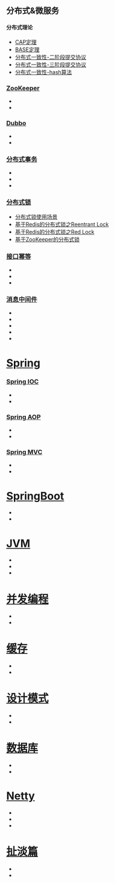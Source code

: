 ## 分布式&微服务

#### 分布式理论

- [CAP定理]([https://zhaoxiaofa.com/2019/10/02/CAP%E5%AE%9A%E7%90%86/#more](https://zhaoxiaofa.com/2019/10/02/CAP定理/#more))
- [BASE定理]([https://zhaoxiaofa.com/2019/10/02/BASE%E5%AE%9A%E7%90%86/](https://zhaoxiaofa.com/2019/10/02/BASE定理/))
- [分布式一致性-二阶段提交协议](/分布式&微服务/分布式理论/分布式一致性-二阶段提交协议.md)
- [分布式一致性-三阶段提交协议](/分布式&微服务/分布式理论/分布式一致性-三阶段提交协议.md)
- [分布式一致性-hash算法](/分布式&微服务/分布式理论/分布式一致性-hash算法.md)

### [ZooKeeper](/分布式&微服务/ZooKeeper)

- 
- 

### [Dubbo](/分布式&微服务/Dubbo)

- 
- 

### [分布式事务](/分布式&微服务/分布式事务)

- 
- 
- 

### [分布式锁](/分布式&微服务/分布式锁)

- [分布式锁使用场景](/分布式&微服务/分布式锁/分布式锁使用场景.md)
- [基于Redis的分布式锁之Reentrant Lock](/分布式&微服务/分布式锁/基于Redis的分布式锁之ReentrantLock.md)
- [基于Redis的分布式锁之Red Lock](/分布式&微服务/分布式锁/基于Redis的分布式锁之RedLock.md)
- [基于ZooKeeper的分布式锁](/分布式&微服务/分布式锁/基于ZooKeeper的分布式锁.md)

### [接口幂等](/分布式&微服务/接口幂等)

- 
- 
- 

### [消息中间件](/分布式&微服务/消息中间件)

- 
- 
- 
- 
- 

# [Spring](/Spring)

### [Spring IOC](/Spring/SpringIOC)

- 
- 

### [Spring AOP](/Spring/SpringAOP)

- 
- 

### [Spring MVC](/Spring/SpringMVC)

- 
- 

# [ SpringBoot](/SpringBoot)

- 
- 

# [JVM](/JVM)

- 
- 
- 

# [并发编程](/并发编程)

- 
- 

# [缓存](/缓存)

- 
- 

# [设计模式](/设计模式)

- 
- 

# [数据库](/数据库)

- 
- 

# [Netty](/Netty)

- 
- 
- 

# [扯淡篇](/扯淡篇)

- 
- 

